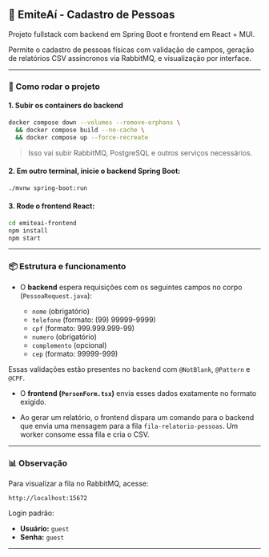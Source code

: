 ## 🧾 EmiteAí - Cadastro de Pessoas

Projeto fullstack com backend em Spring Boot e frontend em React + MUI.

Permite o cadastro de pessoas físicas com validação de campos, geração de relatórios CSV assíncronos via RabbitMQ, e visualização por interface.

---

### 🚀 Como rodar o projeto

#### 1. Subir os containers do backend

```bash
docker compose down --volumes --remove-orphans \
  && docker compose build --no-cache \
  && docker compose up --force-recreate
```

> Isso vai subir RabbitMQ, PostgreSQL e outros serviços necessários.

#### 2. Em outro terminal, inicie o backend Spring Boot:

```bash
./mvnw spring-boot:run
```

#### 3. Rode o frontend React:

```bash
cd emiteai-frontend
npm install
npm start
```

---

### 📦 Estrutura e funcionamento

* O **backend** espera requisições com os seguintes campos no corpo (`PessoaRequest.java`):

  * `nome` (obrigatório)
  * `telefone` (formato: (99) 99999-9999)
  * `cpf` (formato: 999.999.999-99)
  * `numero` (obrigatório)
  * `complemento` (opcional)
  * `cep` (formato: 99999-999)

Essas validações estão presentes no backend com `@NotBlank`, `@Pattern` e `@CPF`.

* O **frontend (`PersonForm.tsx`)** envia esses dados exatamente no formato exigido.

* Ao gerar um relatório, o frontend dispara um comando para o backend que envia uma mensagem para a fila `fila-relatorio-pessoas`. Um worker consome essa fila e cria o CSV.

---

### 📊 Observação

Para visualizar a fila no RabbitMQ, acesse:

```
http://localhost:15672
```

Login padrão:

* **Usuário:** `guest`
* **Senha:** `guest`

---